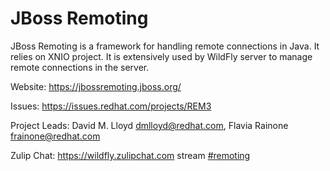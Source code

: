 JBoss Remoting
==============
JBoss Remoting is a framework for handling remote connections in Java.
It relies on XNIO project.
It is extensively used by WildFly server to manage remote connections in the server.

Website: https://jbossremoting.jboss.org/

Issues: https://issues.redhat.com/projects/REM3

Project Leads: David M. Lloyd <dmlloyd@redhat.com>, Flavia Rainone <frainone@redhat.com>

Zulip Chat: https://wildfly.zulipchat.com stream [#remoting](https://wildfly.zulipchat.com/#narrow/stream/173893-remoting)